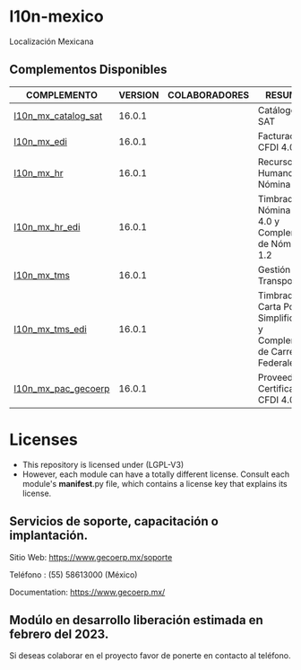 # l10n-mexico
Localización Mexicana

## Complementos Disponibles
| COMPLEMENTO | VERSION | COLABORADORES | RESUMEN | LICENCIA |
| ------ | ------ | ------ | ------ | ------ |
| [l10n_mx_catalog_sat](https://github.com/gecoerp/l10n-mexico/tree/main/l10n_mx_catalog_sat) | 16.0.1 | | Catálogos SAT | [OPL-1](https://www.gnu.org/licenses/license-list.html#OpenContentL) |
| [l10n_mx_edi](https://github.com/gecoerp/l10n-mexico/tree/main/l10n_mx_edi) | 16.0.1 | | Facturación CFDI 4.0 | [OPL-1](https://www.gnu.org/licenses/license-list.html#OpenContentL) |
| [l10n_mx_hr](https://github.com/gecoerp/l10n-mexico/tree/main/l10n_mx_hr) | 16.0.1 | | Recursos Humanos y Nómina | [OPL-1](https://www.gnu.org/licenses/license-list.html#OpenContentL) |
| [l10n_mx_hr_edi](https://github.com/gecoerp/l10n-mexico/tree/main/l10n_mx_hr_edi) | 16.0.1 | | Timbrado de Nómina CFDI 4.0 y Complemento de Nómina 1.2 | [OPL-1](https://www.gnu.org/licenses/license-list.html#OpenContentL) |
| [l10n_mx_tms](https://github.com/gecoerp/l10n-mexico/tree/main/l10n_mx_tms) | 16.0.1 | | Gestión de Transporte | [OPL-1](https://www.gnu.org/licenses/license-list.html#OpenContentL) |
| [l10n_mx_tms_edi](https://github.com/gecoerp/l10n-mexico/tree/main/l10n_mx_tms_edi) | 16.0.1 | | Timbrado de Carta Porte Simplificada y Complemento de Carreteras Federales | [OPL-1](https://www.gnu.org/licenses/license-list.html#OpenContentL) |
| [l10n_mx_pac_gecoerp](https://github.com/gecoerp/l10n-mexico/tree/main/l10n_mx_pac_gecoerp) | 16.0.1 | | Proveedor de Certificación CFDI 4.0 | [OPL-1](https://www.gnu.org/licenses/license-list.html#OpenContentL) |


# Licenses
* This repository is licensed under (LGPL-V3)
* However, each module can have a totally different license. Consult each module's __manifest__.py file, which contains a license key that explains its license.

## Servicios de soporte, capacitación o implantación.
Sitio Web: https://www.gecoerp.mx/soporte

Teléfono : (55) 58613000 (México)

Documentation: https://www.gecoerp.mx/

## Modúlo en desarrollo liberación estimada en febrero del 2023.
Si deseas colaborar en el proyecto favor de ponerte en contacto al teléfono. 

